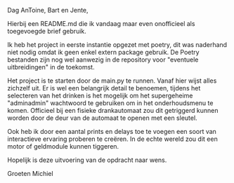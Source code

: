 Dag AnToine, Bart en Jente,

Hierbij een README.md die ik vandaag maar even onofficieel als toegevoegde brief gebruik.

Ik heb het project in eerste instantie opgezet met poetry, dit was naderhand niet nodig omdat ik geen enkel extern package gebruik. De Poetry bestanden zijn nog wel aanwezig in de repository voor "eventuele uitbreidingen" in de toekomst.

Het project is te starten door de main.py te runnen. Vanaf hier wijst alles zichzelf uit.
Er is wel een belangrijk detail te benoemen, tijdens het selecteren van het drinken is het mogelijk om het supergeheime "adminadmin" wachtwoord te gebruiken om in het onderhoudsmenu te komen. Officieel bij een fisieke drankautomaat zou dit getriggerd kunnen worden door de deur van de automaat te openen met een sleutel.

Ook heb ik door een aantal prints en delays toe te voegen een soort van interactieve ervaring proberen te creëren. In de echte wereld zou dit een motor of geldmodule kunnen tiggeren.

Hopelijk is deze uitvoering van de opdracht naar wens. 

Groeten Michiel